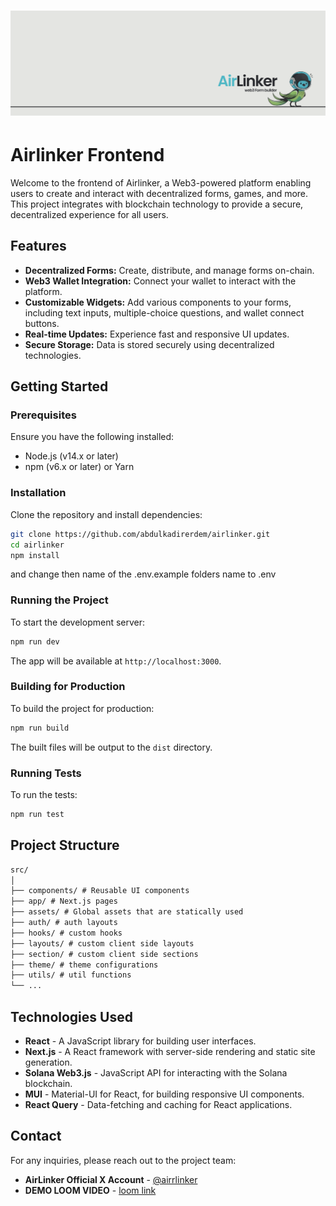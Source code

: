 # ![Airlinker](./README-assets/twitter-banner.png)

# Airlinker Frontend

Welcome to the frontend of Airlinker, a Web3-powered platform enabling users to create and interact with decentralized forms, games, and more. This project integrates with blockchain technology to provide a secure, decentralized experience for all users.

## Features

- **Decentralized Forms:** Create, distribute, and manage forms on-chain.
- **Web3 Wallet Integration:** Connect your wallet to interact with the platform.
- **Customizable Widgets:** Add various components to your forms, including text inputs, multiple-choice questions, and wallet connect buttons.
- **Real-time Updates:** Experience fast and responsive UI updates.
- **Secure Storage:** Data is stored securely using decentralized technologies.

## Getting Started

### Prerequisites

Ensure you have the following installed:

- Node.js (v14.x or later)
- npm (v6.x or later) or Yarn

### Installation

Clone the repository and install dependencies:

```bash
git clone https://github.com/abdulkadirerdem/airlinker.git
cd airlinker
npm install
```

and change then name of the .env.example folders name to .env

### Running the Project

To start the development server:

```bash
npm run dev
```

The app will be available at `http://localhost:3000`.

### Building for Production

To build the project for production:

```bash
npm run build
```

The built files will be output to the `dist` directory.

### Running Tests

To run the tests:

```bash
npm run test
```

## Project Structure

```markdown
src/
│
├── components/ # Reusable UI components
├── app/ # Next.js pages
├── assets/ # Global assets that are statically used
├── auth/ # auth layouts
├── hooks/ # custom hooks
├── layouts/ # custom client side layouts
├── section/ # custom client side sections
├── theme/ # theme configurations
├── utils/ # util functions
└── ...
```

## Technologies Used

- **React** - A JavaScript library for building user interfaces.
- **Next.js** - A React framework with server-side rendering and static site generation.
- **Solana Web3.js** - JavaScript API for interacting with the Solana blockchain.
- **MUI** - Material-UI for React, for building responsive UI components.
- **React Query** - Data-fetching and caching for React applications.

## Contact

For any inquiries, please reach out to the project team:

- **AirLinker Official X Account** - [@airrlinker](https://x.com/AirrLinker)
- **DEMO LOOM VIDEO** - [loom link](https://www.loom.com/share/ea3a6177bba749428c20491baf7989f3?sid=195066d3-2f87-46b8-91f1-8703896ab0cd)
